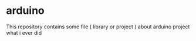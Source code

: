 # arduino
This repository contains some file ( library or project ) about arduino project what i ever did
